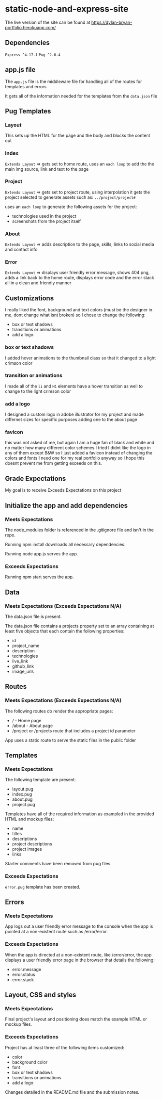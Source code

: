 # static-node-and-express-site

The live version of the site can be found at https://dylan-bryan-portfolio.herokuapp.com/

## Dependencies

`Express ^4.17.1`
`Pug ^2.0.4`

## app.js file

The `app.js` file is the middleware file for handling all of the routes for templates and errors

It gets all of the information needed for the templates from the `data.json` file

## Pug Templates

### Layout

This sets up the HTML for the page and the body and blocks the content out

### Index

`Extends Layout` => gets set to home route, uses an `each loop` to add the the main img source, link and text to the page

### Project

`Extends Layout` => gets set to project route, using interpolation it gets the project selected to generate assets such as: `../project/project#`

uses an `each loop` to generate the following assets for the project:

  - technologies used in the project
  - screenshots from the project itself

### About

`Extends Layout` => adds description to the page, skills, links to social media and contact info

### Error

`Extends Layout` => displays user friendly error message, shows 404 png, adds a link back to the home route, displays error code and the error stack all in a clean and friendly manner

## Customizations

I really liked the font, background and text colors (must be the designer in me, dont change what isnt broken) so I chose to change the following:

- box or text shadows
- transitions or animations
- add a logo

### box or text shadows

I added hover animations to the thumbnail class so that it changed to a light crimson color

### transition or animations

I made all of the `li` and `H1` elements have a hover transition as well to change to the light crimson color

### add a logo

I designed a custom logo in adobe illustrator for my project and made differnet sizes for specific purposes adding one to the about page

### favicon

this was not asked of me, but again I am a huge fan of black and white and no matter how many different color schemes I tried I didnt like the logo in any of them except B&W so I just added a favicon instead of changing the colors and fonts I need one for my real portfolio anyway so I hope this doesnt prevent me from getting exceeds on this.

## Grade Expectations

My goal is to receive Exceeds Expectations on this project

## Initialize the app and add dependencies

### Meets Expectations

The node_modules folder is referenced in the .gitignore file and isn't in the repo.

Running npm install downloads all necessary dependencies.

Running node app.js serves the app.

### Exceeds Expectations

Running npm start serves the app.

## Data

### Meets Expectations (Exceeds Expectations N/A)

The data.json file is present.

The data.json file contains a projects property set to an array containing at least five objects that each contain the following properties:

  - id
  - project_name
  - description
  - technologies
  - live_link
  - github_link
  - image_urls


## Routes

### Meets Expectations (Exceeds Expectations N/A)

The following routes do render the appropriate pages:

  - / - Home page
  - /about - About page
  - /project or /projects route that includes a project id parameter

App uses a static route to serve the static files in the public folder

## Templates

### Meets Expectations

The following template are present:

  - layout.pug
  - index.pug
  - about.pug
  - project.pug

Templates have all of the required information as exampled in the provided HTML and mockup files:

  - name
  - titles
  - descriptions
  - project descriptions
  - project images
  - links

Starter comments have been removed from pug files.

### Exceeds Expectations

`error.pug` template has been created.

## Errors

### Meets Expectations

App logs out a user friendly error message to the console when the app is pointed at a non-existent route such as /error/error.

### Exceeds Expectations

When the app is directed at a non-existent route, like /error/error, the app displays a user friendly error page in the browser that details the following:

  - error.message
  - error.status
  - error.stack

## Layout, CSS and styles

### Meets Expectations

Final project's layout and positioning does match the example HTML or mockup files.

### Exceeds Expectations

Project has at least three of the following items customized:

  - color
  - background color
  - font
  - box or text shadows
  - transitions or animations
  - add a logo

Changes detailed in the README.md file and the submission notes.
